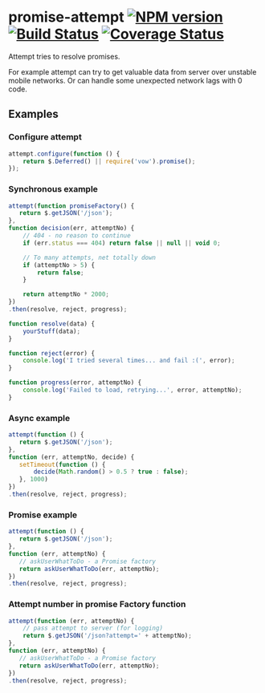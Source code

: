 # promise-attempt [![NPM version](https://badge.fury.io/js/promise-attempt.png)](https://npmjs.org/package/promise-attempt) [![Build Status](https://travis-ci.org/azproduction/promise-attempt.png?branch=master)](https://travis-ci.org/azproduction/promise-attempt) [![Coverage Status](https://coveralls.io/repos/azproduction/promise-attempt/badge.png?branch=master)](https://coveralls.io/r/azproduction/promise-attempt)

Attempt tries to resolve promises.

For example attempt can try to get valuable data from server over unstable mobile networks. Or can handle some unexpected
network lags with 0 code.

## Examples

### Configure attempt

```js
attempt.configure(function () {
    return $.Deferred() || require('vow').promise();
});
```

### Synchronous example

```js
attempt(function promiseFactory() {
   return $.getJSON('/json');
},
function decision(err, attemptNo) {
    // 404 - no reason to continue
    if (err.status === 404) return false || null || void 0;

    // To many attempts, net totally down
    if (attemptNo > 5) {
        return false;
    }

    return attemptNo * 2000;
})
.then(resolve, reject, progress);

function resolve(data) {
    yourStuff(data);
}

function reject(error) {
    console.log('I tried several times... and fail :(', error);
}

function progress(error, attemptNo) {
    console.log('Failed to load, retrying...', error, attemptNo);
}
```

### Async example

```js
attempt(function () {
   return $.getJSON('/json');
},
function (err, attemptNo, decide) {
   setTimeout(function () {
       decide(Math.random() > 0.5 ? true : false);
   }, 1000)
})
.then(resolve, reject, progress);
```

### Promise example

```js
attempt(function () {
   return $.getJSON('/json');
},
function (err, attemptNo) {
   // askUserWhatToDo - a Promise factory
   return askUserWhatToDo(err, attemptNo);
})
.then(resolve, reject, progress);
```

### Attempt number in promise Factory function

```js
attempt(function (err, attemptNo) {
    // pass attempt to server (for logging)
    return $.getJSON('/json?attempt=' + attemptNo);
},
function (err, attemptNo) {
   // askUserWhatToDo - a Promise factory
   return askUserWhatToDo(err, attemptNo);
})
.then(resolve, reject, progress);
```
